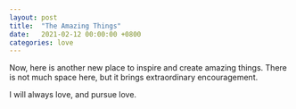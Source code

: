 ```yaml
---
layout: post
title:  "The Amazing Things"
date:   2021-02-12 00:00:00 +0800
categories: love
---
```


Now, here is another new place to inspire and create amazing things. There is not much space here, but it brings extraordinary encouragement.

I will always love, and pursue love.
